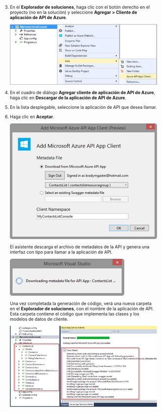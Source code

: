 3. En el **Explorador de soluciones**, haga clic con el botón derecho en el proyecto (no en la solución) y seleccione **Agregar > Cliente de aplicación de API de Azure**. 

	![](./media/app-service-api-dotnet-add-generated-client/03-add-azure-api-client-v3.png)
	
3. En el cuadro de diálogo **Agregar cliente de aplicación de API de Azure**, haga clic en **Descargar de la aplicación de API de Azure**.

5. En la lista desplegable, seleccione la aplicación de API que desea llamar.

7. Haga clic en **Aceptar**.

	![Pantalla de generación](./media/app-service-api-dotnet-add-generated-client/04-select-the-api-v3.png)

	El asistente descarga el archivo de metadatos de la API y genera una interfaz con tipo para llamar a la aplicación de API.

	![Generación en curso](./media/app-service-api-dotnet-add-generated-client/05-metadata-downloading-v3.png)

	Una vez completada la generación de código, verá una nueva carpeta en el **Explorador de soluciones**, con el nombre de la aplicación de API. Esta carpeta contiene el código que implementa las clases y los modelos de datos de cliente.

	![Generación completa](./media/app-service-api-dotnet-add-generated-client/06-code-gen-output-v3.png)

<!---HONumber=August15_HO6-->